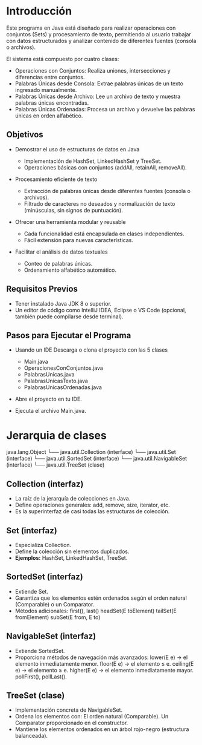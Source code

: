 # Introducción

Este programa en Java está diseñado para realizar operaciones con conjuntos (Sets) y procesamiento de texto, permitiendo al usuario trabajar con datos estructurados y analizar contenido de diferentes fuentes (consola o archivos).

El sistema está compuesto por cuatro clases:

* Operaciones con Conjuntos: Realiza uniones, intersecciones y diferencias entre conjuntos.
* Palabras Únicas desde Consola: Extrae palabras únicas de un texto ingresado manualmente.
* Palabras Únicas desde Archivo: Lee un archivo de texto y muestra palabras únicas encontradas.
* Palabras Únicas Ordenadas: Procesa un archivo y devuelve las palabras únicas en orden alfabético.

## Objetivos

* Demostrar el uso de estructuras de datos en Java
    * Implementación de HashSet, LinkedHashSet y TreeSet.
    * Operaciones básicas con conjuntos (addAll, retainAll, removeAll).

* Procesamiento eficiente de texto
    * Extracción de palabras únicas desde diferentes fuentes (consola o archivos).
    * Filtrado de caracteres no deseados y normalización de texto (minúsculas, sin signos de puntuación).

* Ofrecer una herramienta modular y reusable
    * Cada funcionalidad está encapsulada en clases independientes.
    * Fácil extensión para nuevas características.

* Facilitar el análisis de datos textuales
    * Conteo de palabras únicas.
    * Ordenamiento alfabético automático.
    
## Requisitos Previos

* Tener instalado Java JDK 8 o superior.
* Un editor de código como IntelliJ IDEA, Eclipse o VS Code (opcional, también puede compilarse desde terminal).

## Pasos para Ejecutar el Programa

* Usando un IDE Descarga o clona el proyecto con las 5 clases 
    * Main.java
    * OperacionesConConjuntos.java
    * PalabrasUnicas.java
    * PalabrasUnicasTexto.java
    * PalabrasUnicasOrdenadas.java

* Abre el proyecto en tu IDE.
* Ejecuta el archivo Main.java.


# Jerarquia de clases

java.lang.Object
   └── java.util.Collection (interface)
         └── java.util.Set (interface)
               └── java.util.SortedSet (interface)
                     └── java.util.NavigableSet (interface)
                           └── java.util.TreeSet (clase)


## Collection<E> (interfaz)

* La raíz de la jerarquía de colecciones en Java. 
* Define operaciones generales: add, remove, size, iterator, etc. 
* Es la superinterfaz de casi todas las estructuras de colección.

## Set<E> (interfaz)

* Especializa Collection.
* Define la colección sin elementos duplicados.
* **Ejemplos:** HashSet, LinkedHashSet, TreeSet.

## SortedSet<E> (interfaz)

* Extiende Set.
* Garantiza que los elementos estén ordenados según el orden natural (Comparable) o un Comparator.
* Métodos adicionales:
      first(), last()
      headSet(E toElement)
      tailSet(E fromElement)
      subSet(E from, E to)
      
## NavigableSet<E> (interfaz)

* Extiende SortedSet.
* Proporciona métodos de navegación más avanzados:
      lower(E e) → el elemento inmediatamente menor.
      floor(E e) → el elemento ≤ e.
      ceiling(E e) → el elemento ≥ e.
      higher(E e) → el elemento inmediatamente mayor.
      pollFirst(), pollLast().

## TreeSet<E> (clase)

* Implementación concreta de NavigableSet.
* Ordena los elementos con:
      El orden natural (Comparable).
      Un Comparator proporcionado en el constructor.
* Mantiene los elementos ordenados en un árbol rojo-negro (estructura balanceada).